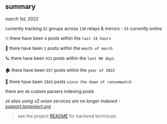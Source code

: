 
## summary
_march 1st, 2022_

currently tracking `92` groups across `130` relays & mirrors - _`55` currently online_

⏲ there have been `4` posts within the `last 24 hours`

🦈 there have been `2` posts within the `month of march`

🪐 there have been `931` posts within the `last 90 days`

🏚 there have been `557` posts within the `year of 2022`

🦕 there have been `2843` posts `since the dawn of ransomwatch`

there are `48` custom parsers indexing posts

_`20` sites using v2 onion services are no longer indexed - [support.torproject.org](https://support.torproject.org/onionservices/v2-deprecation/)_

> see the project [README](https://github.com/thetanz/ransomwatch#ransomwatch--) for backend technicals
